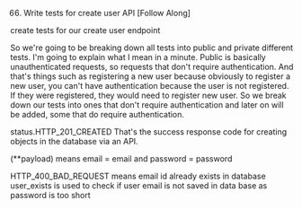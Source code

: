 66. Write tests for create user API [Follow Along]

create tests for our create user endpoint


So we're going to be breaking down all tests into public and private different tests.
I'm going to explain what I mean in a minute.
Public is basically unauthenticated requests, so requests that don't require authentication.
And that's things such as registering a new user because obviously to register a new user, you can't
have authentication because the user is not registered.
If they were registered, they would need to register new user.
So we break down our tests into ones that don't require authentication and later on will be added,
some that do require authentication.



status.HTTP_201_CREATED
That's the success response code for creating objects in the database via an API.

(**payload) means email = email and password = password

HTTP_400_BAD_REQUEST means email id already exists in database
user_exists is used to check if user email is not saved in data base as password is too short
